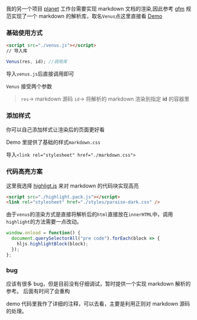 我的另一个项目 [planet](https://luosk.github.io/planet/index.html) 工作台需要实现 markdown 文档的渲染,因此参考 [gfm](https://gfm.docschina.org/zh-hans/) 规范实现了一个 markdown 的解析库，取名`Venus`点这里直接看 [Demo](https://luosk.github.io/venus-md/index.html)

### 基础使用方式

```html
<script src="./venus.js"></script>
// 导入库
```

```javascript
Venus(res, id); //调用库
```

导入`venus.js`后直接调用即可

`Venus` 接受两个参数

> `res`-> markdown 源码
> `id`-> 将解析的 markdown 渲染到指定 **id** 的容器里

### 添加样式

你可以自己添加样式让渲染后的页面更好看

Demo 里提供了基础的样式`markdown.css`

导入`<link rel="stylesheet" href="./markdown.css">`

### 代码高亮方案

这里我选择 [highligt.js](https://highlightjs.org/) 来对 markdown 的代码块实现高亮

```html
<script src="./highlight.pack.js"></script>
<link rel="stylesheet" href="./styles/paraiso-dark.css" />
```

由于`venus`的渲染方式是直接将解析后的`html`直接放在`innerHTML`中，调用`highlight`的方法需要一点改动。

```javascript
window.onload = function() {
  document.querySelectorAll("pre code").forEach(block => {
    hljs.highlightBlock(block);
  });
};
```

### bug

应该有很多 bug，但是目前没有仔细调试，暂时提供一个实现 markdown 解析的参考。
后面有时间了会重构

demo 代码里我作了详细的注释，可以去看，主要是利用正则对 markdown 源码的处理。